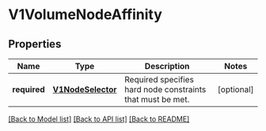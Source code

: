 # V1VolumeNodeAffinity

## Properties
Name | Type | Description | Notes
------------ | ------------- | ------------- | -------------
**required** | [**V1NodeSelector**](V1NodeSelector.md) | Required specifies hard node constraints that must be met. | [optional] 

[[Back to Model list]](../README.md#documentation-for-models) [[Back to API list]](../README.md#documentation-for-api-endpoints) [[Back to README]](../README.md)


